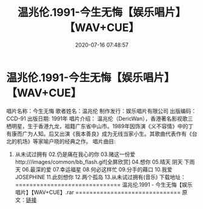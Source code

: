 ﻿---
title: 温兆伦.1991-今生无悔【娱乐唱片】【WAV+CUE】
date: 2020-07-16 07:48:57
categories: WAV车载音乐、镜像
tags: 华语中文
---
# 温兆伦.1991-今生无悔【娱乐唱片】【WAV+CUE】

唱片名称：今生无悔
歌者姓名：温兆伦
制作发行：娱乐唱片有限公司
出版编码：CCD-91
出版日期: 1991年
唱片介绍：
温兆伦（DericWan），香港著名影视歌三栖明星，生于香港九龙，祖籍广东省中山市。1989年因饰演《义不容情》中的丁有康而广为人知。后又出演《我本善良》成为无线当家小生。其歌曲代表作有《台北的机场》等家喻户晓的经典之作。
唱片曲目:
01. 从未试过拥有
02.仍是痛在我心的你
03.赌这一份爱
http:///images/common/bb_flash.gif[全屏欣赏]
04.想你
05.晴天 阴天 下雨天
06.最深的爱
07.幸运福星
08.何必这样忙
09.分手的藉口
10.我爱JOSEPHINE
11.此刻想你
12.两个孤岛
13.从未试过拥有(音乐)
下载地址：
==============================
温兆伦.1991 - 今生无悔【娱乐唱片】【WAV+CUE】.rar
==============================
原文：[链接](https://blog.sina.com.cn/s/blog_1647c7e7601030n6n.html)